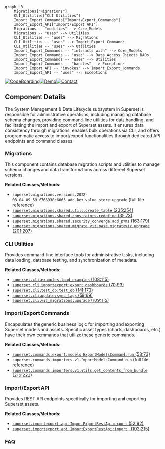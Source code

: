```mermaid
graph LR
    Migrations["Migrations"]
    CLI_Utilities["CLI Utilities"]
    Import_Export_Commands["Import/Export Commands"]
    Import_Export_API["Import/Export API"]
    Migrations -- "modifies" --> Core_Models
    Migrations -- "uses" --> Utilities
    CLI_Utilities -- "uses" --> Migrations
    CLI_Utilities -- "uses" --> Import_Export_Commands
    CLI_Utilities -- "uses" --> Utilities
    Import_Export_Commands -- "interacts with" --> Core_Models
    Import_Export_Commands -- "uses" --> Data_Access_Objects_DAOs_
    Import_Export_Commands -- "uses" --> Utilities
    Import_Export_Commands -- "handles" --> Exceptions
    Import_Export_API -- "invokes" --> Import_Export_Commands
    Import_Export_API -- "uses" --> Exceptions
```
[![CodeBoarding](https://img.shields.io/badge/Generated%20by-CodeBoarding-9cf?style=flat-square)](https://github.com/CodeBoarding/GeneratedOnBoardings)[![Demo](https://img.shields.io/badge/Try%20our-Demo-blue?style=flat-square)](https://www.codeboarding.org/demo)[![Contact](https://img.shields.io/badge/Contact%20us%20-%20contact@codeboarding.org-lightgrey?style=flat-square)](mailto:contact@codeboarding.org)

## Component Details

The System Management & Data Lifecycle subsystem in Superset is responsible for administrative operations, including managing database schema changes, providing command-line utilities for data handling, and facilitating the import and export of Superset assets. It ensures data consistency through migrations, enables bulk operations via CLI, and offers programmatic access to import/export functionalities through dedicated API endpoints and command classes.

### Migrations
This component contains database migration scripts and utilities to manage schema changes and data transformations across different Superset versions.


**Related Classes/Methods**:

- `superset.migrations.versions.2022-03_04_09_59_6766938c6065_add_key_value_store:upgrade` (full file reference)
- <a href="https://github.com/apache/superset/blob/master/superset/migrations/shared/utils.py#L235-L254" target="_blank" rel="noopener noreferrer">`superset.migrations.shared.utils.create_table` (235:254)</a>
- <a href="https://github.com/apache/superset/blob/master/superset/migrations/shared/constraints.py#L39-L73" target="_blank" rel="noopener noreferrer">`superset.migrations.shared.constraints.redefine` (39:73)</a>
- <a href="https://github.com/apache/superset/blob/master/superset/migrations/shared/security_converge.py#L163-L179" target="_blank" rel="noopener noreferrer">`superset.migrations.shared.security_converge.add_pvms` (163:179)</a>
- <a href="https://github.com/apache/superset/blob/master/superset/migrations/shared/migrate_viz/base.py#L201-L207" target="_blank" rel="noopener noreferrer">`superset.migrations.shared.migrate_viz.base.MigrateViz.upgrade` (201:207)</a>


### CLI Utilities
Provides command-line interface tools for administrative tasks, including data loading, database testing, and synchronization of metadata.


**Related Classes/Methods**:

- <a href="https://github.com/apache/superset/blob/master/superset/cli/examples.py#L108-L115" target="_blank" rel="noopener noreferrer">`superset.cli.examples:load_examples` (108:115)</a>
- <a href="https://github.com/apache/superset/blob/master/superset/cli/importexport.py#L70-L93" target="_blank" rel="noopener noreferrer">`superset.cli.importexport:export_dashboards` (70:93)</a>
- <a href="https://github.com/apache/superset/blob/master/superset/cli/test_db.py#L141-L173" target="_blank" rel="noopener noreferrer">`superset.cli.test_db:test_db` (141:173)</a>
- <a href="https://github.com/apache/superset/blob/master/superset/cli/update.py#L59-L69" target="_blank" rel="noopener noreferrer">`superset.cli.update:sync_tags` (59:69)</a>
- <a href="https://github.com/apache/superset/blob/master/superset/cli/viz_migrations.py#L109-L115" target="_blank" rel="noopener noreferrer">`superset.cli.viz_migrations:upgrade` (109:115)</a>


### Import/Export Commands
Encapsulates the generic business logic for importing and exporting Superset models and assets. Specific asset types (charts, dashboards, etc.) have their own commands that utilize these generic commands.


**Related Classes/Methods**:

- <a href="https://github.com/apache/superset/blob/master/superset/commands/export/models.py#L58-L73" target="_blank" rel="noopener noreferrer">`superset.commands.export.models.ExportModelsCommand:run` (58:73)</a>
- `superset.commands.importers.v1.ImportModelsCommand:run` (full file reference)
- <a href="https://github.com/apache/superset/blob/master/superset/commands/importers/v1/utils.py#L216-L222" target="_blank" rel="noopener noreferrer">`superset.commands.importers.v1.utils.get_contents_from_bundle` (216:222)</a>


### Import/Export API
Provides REST API endpoints specifically for importing and exporting Superset assets.


**Related Classes/Methods**:

- <a href="https://github.com/apache/superset/blob/master/superset/importexport/api.py#L52-L92" target="_blank" rel="noopener noreferrer">`superset.importexport.api.ImportExportRestApi:export` (52:92)</a>
- <a href="https://github.com/apache/superset/blob/master/superset/importexport/api.py#L102-L215" target="_blank" rel="noopener noreferrer">`superset.importexport.api.ImportExportRestApi:import_` (102:215)</a>




### [FAQ](https://github.com/CodeBoarding/GeneratedOnBoardings/tree/main?tab=readme-ov-file#faq)